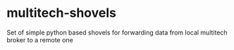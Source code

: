 # multitech-shovels
Set of simple python based shovels for forwarding data from local multitech broker to a remote one
